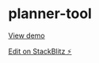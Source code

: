 # planner-tool
[View demo](https://planner-tool.stackblitz.com)

[Edit on StackBlitz ⚡️](https://stackblitz.com/edit/planner-tool)
